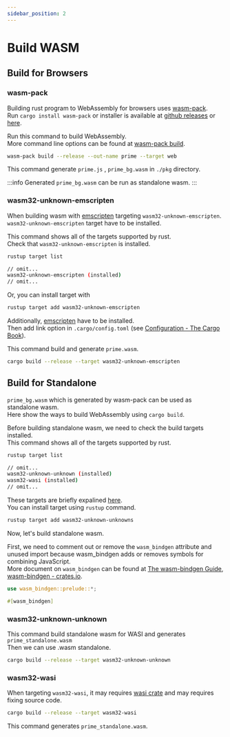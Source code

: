 ```yaml
---
sidebar_position: 2
---
```


# Build WASM

## Build for Browsers

### wasm-pack

Building rust program to WebAssembly for browsers uses [wasm-pack](https://github.com/rustwasm/wasm-pack).  
Run `cargo install wasm-pack` or installer is available at [github releases](https://github.com/rustwasm/wasm-pack/releases) or [here](https://rustwasm.github.io/wasm-pack/).

Run this command to build WebAssembly.  
More command line options can be found at [wasm-pack build](https://rustwasm.github.io/docs/wasm-pack/commands/build.html).

```bash title="build for browsers"
wasm-pack build --release --out-name prime --target web
```

This command generate `prime.js` , `prime_bg.wasm` in `./pkg` directory.

:::info
Generated `prime_bg.wasm` can be run as standalone wasm.
:::

### wasm32-unknown-emscripten

When building wasm with [emscripten](https://emscripten.org/) targeting `wasm32-unknown-emscripten`.  
`wasm32-unknown-emscripten` target have to be installed.

This command shows all of the targets supported by rust.  
Check that `wasm32-unknown-emscripten` is installed.

```bash title="list all targets"
rustup target list
```

```bash title="targets list ouput"
// omit...
wasm32-unknown-emscripten (installed)
// omit...
```

Or, you can install target with

```bash title="add target"
rustup target add wasm32-unknown-emscripten
```

Additionally, [emscripten](https://emscripten.org/) have to be installed.  
Then add link option in `.cargo/config.toml` (see [Configuration - The Cargo Book](https://doc.rust-lang.org/cargo/reference/config.html)).

This command build and generate `prime.wasm`.

```bash title="build with targeting wasm32-unknown-emscripten"
cargo build --release --target wasm32-unknown-emscripten
```

## Build for Standalone

`prime_bg.wasm` which is generated by wasm-pack can be used as standalone wasm.   
Here show the ways to build WebAssembly using `cargo build`.

Before building standalone wasm, we need to check the build targets installed.  
This command shows all of the targets supported by rust.

```bash title="list all targets"
rustup target list
```

```bash title="targets list ouput"
// omit...
wasm32-unknown-unknown (installed)
wasm32-wasi (installed)
// omit...
```

These targets are briefly expalined [here](https://docs.wasmtime.dev/wasm-rust.html).  
You can install target using `rustup` command.

```bash title="add target"
rustup target add wasm32-unknown-unknowns
```

Now, let's build standalone wasm. 

First, we need to comment out or remove the `wasm_bindgen` attribute and unused import because wasm_bindgen adds or removes symbols for combining JavaScript.  
More document on `wasm_bindgen` can be found at [The wasm-bindgen Guide](https://rustwasm.github.io/wasm-bindgen/), [wasm-bindgen - crates.io](https://crates.io/crates/wasm-bindgen/).


```rust title="comment out or remove these 2 lines"
use wasm_bindgen::prelude::*;

#[wasm_bindgen]
```

###  wasm32-unknown-unknown

This command build standalone wasm for WASI and generates `prime_standalone.wasm`  
Then we can use .wasm standalone.

```bash title="build with targeting wasm3-unknown-unknown"
cargo build --release --target wasm32-unknown-unknown
```

### wasm32-wasi

When targeting `wasm32-wasi`, it may requires [wasi crate](https://crates.io/crates/wasi) and may requires fixing source code.

```bash title="build with targeting wasm3-wasi (sample program does not works on wasmer)"
cargo build --release --target wasm32-wasi
```

This command generates `prime_standalone.wasm`.
